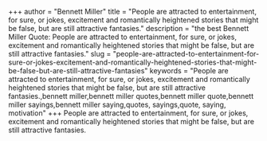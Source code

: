 +++
author = "Bennett Miller"
title = "People are attracted to entertainment, for sure, or jokes, excitement and romantically heightened stories that might be false, but are still attractive fantasies."
description = "the best Bennett Miller Quote: People are attracted to entertainment, for sure, or jokes, excitement and romantically heightened stories that might be false, but are still attractive fantasies."
slug = "people-are-attracted-to-entertainment-for-sure-or-jokes-excitement-and-romantically-heightened-stories-that-might-be-false-but-are-still-attractive-fantasies"
keywords = "People are attracted to entertainment, for sure, or jokes, excitement and romantically heightened stories that might be false, but are still attractive fantasies.,bennett miller,bennett miller quotes,bennett miller quote,bennett miller sayings,bennett miller saying,quotes, sayings,quote, saying, motivation"
+++
People are attracted to entertainment, for sure, or jokes, excitement and romantically heightened stories that might be false, but are still attractive fantasies.
